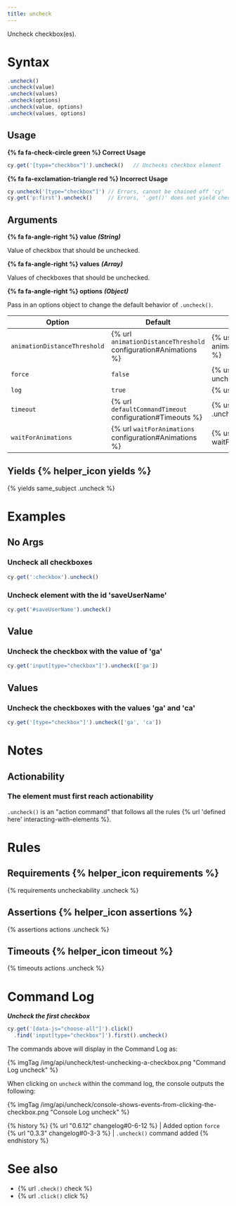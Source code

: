 ```yaml
---
title: uncheck
---
```


Uncheck checkbox(es).

# Syntax

```javascript
.uncheck()
.uncheck(value)
.uncheck(values)
.uncheck(options)
.uncheck(value, options)
.uncheck(values, options)
```

## Usage

**{% fa fa-check-circle green %} Correct Usage**

```javascript
cy.get('[type="checkbox"]').uncheck()   // Unchecks checkbox element
```

**{% fa fa-exclamation-triangle red %} Incorrect Usage**

```javascript
cy.uncheck('[type="checkbox"]') // Errors, cannot be chained off 'cy'
cy.get('p:first').uncheck()     // Errors, '.get()' does not yield checkbox
```

## Arguments

**{% fa fa-angle-right %} value**  ***(String)***

Value of checkbox that should be unchecked.

**{% fa fa-angle-right %} values**  ***(Array)***

Values of checkboxes that should be unchecked.

**{% fa fa-angle-right %} options**  ***(Object)***

Pass in an options object to change the default behavior of `.uncheck()`.

Option | Default | Description
--- | --- | ---
`animationDistanceThreshold` | {% url `animationDistanceThreshold` configuration#Animations %} | {% usage_options animationDistanceThreshold %}
`force` | `false` | {% usage_options force uncheck %}
`log` | `true` | {% usage_options log %}
`timeout` | {% url `defaultCommandTimeout` configuration#Timeouts %} | {% usage_options timeout .uncheck %}
`waitForAnimations` | {% url `waitForAnimations` configuration#Animations %} | {% usage_options waitForAnimations %}

## Yields {% helper_icon yields %}

{% yields same_subject .uncheck %}

# Examples

## No Args

### Uncheck all checkboxes

```javascript
cy.get(':checkbox').uncheck()
```

### Uncheck element with the id 'saveUserName'

```javascript
cy.get('#saveUserName').uncheck()
```

## Value

### Uncheck the checkbox with the value of 'ga'

```javascript
cy.get('input[type="checkbox"]').uncheck(['ga'])
```

## Values

### Uncheck the checkboxes with the values 'ga' and 'ca'

```javascript
cy.get('[type="checkbox"]').uncheck(['ga', 'ca'])
```

# Notes

## Actionability

### The element must first reach actionability

`.uncheck()` is an "action command" that follows all the rules {% url 'defined here' interacting-with-elements %}.

# Rules

## Requirements {% helper_icon requirements %}

{% requirements uncheckability .uncheck %}

## Assertions {% helper_icon assertions %}

{% assertions actions .uncheck %}

## Timeouts {% helper_icon timeout %}

{% timeouts actions .uncheck %}

# Command Log

***Uncheck the first checkbox***

```javascript
cy.get('[data-js="choose-all"]').click()
  .find('input[type="checkbox"]').first().uncheck()
```

The commands above will display in the Command Log as:

{% imgTag /img/api/uncheck/test-unchecking-a-checkbox.png "Command Log uncheck" %}

When clicking on `uncheck` within the command log, the console outputs the following:

{% imgTag /img/api/uncheck/console-shows-events-from-clicking-the-checkbox.png "Console Log uncheck" %}

{% history %}
{% url "0.6.12" changelog#0-6-12 %} | Added option `force`
{% url "0.3.3" changelog#0-3-3 %} | `.uncheck()` command added
{% endhistory %}

# See also

- {% url `.check()` check %}
- {% url `.click()` click %}
